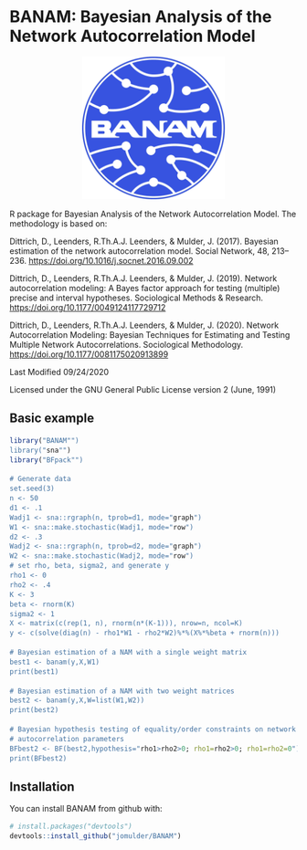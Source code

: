 # BANAM: Bayesian Analysis of the Network Autocorrelation Model
 
<p align="center">
  <img src="man/figures/logo_BANAM.png" width = 250 />

</p>

R package for Bayesian Analysis of the Network Autocorrelation Model. The methodology
is based on:

Dittrich, D., Leenders, R.Th.A.J. Leenders, & Mulder, J. (2017). Bayesian estimation of the network autocorrelation model. Social Network, 48, 213–236. https://doi.org/10.1016/j.socnet.2016.09.002

Dittrich, D., Leenders, R.Th.A.J. Leenders, & Mulder, J. (2019). Network autocorrelation modeling: A Bayes factor approach for testing (multiple) precise and interval hypotheses. Sociological Methods & Research. https://doi.org/10.1177/0049124117729712

Dittrich, D., Leenders, R.Th.A.J. Leenders, & Mulder, J. (2020). Network Autocorrelation Modeling: Bayesian Techniques for Estimating and Testing Multiple Network Autocorrelations. Sociological Methodology. https://doi.org/10.1177/0081175020913899

Last Modified 09/24/2020

Licensed under the GNU General Public License version 2 (June, 1991)


Basic example
-------------

``` r
library("BANAM"")
library("sna"")
library("BFpack"")

# Generate data
set.seed(3)
n <- 50
d1 <- .1
Wadj1 <- sna::rgraph(n, tprob=d1, mode="graph")
W1 <- sna::make.stochastic(Wadj1, mode="row")
d2 <- .3
Wadj2 <- sna::rgraph(n, tprob=d2, mode="graph")
W2 <- sna::make.stochastic(Wadj2, mode="row")
# set rho, beta, sigma2, and generate y
rho1 <- 0
rho2 <- .4
K <- 3
beta <- rnorm(K)
sigma2 <- 1
X <- matrix(c(rep(1, n), rnorm(n*(K-1))), nrow=n, ncol=K)
y <- c(solve(diag(n) - rho1*W1 - rho2*W2)%*%(X%*%beta + rnorm(n)))

# Bayesian estimation of a NAM with a single weight matrix
best1 <- banam(y,X,W1)
print(best1)

# Bayesian estimation of a NAM with two weight matrices
best2 <- banam(y,X,W=list(W1,W2))
print(best2)

# Bayesian hypothesis testing of equality/order constraints on network
# autocorrelation parameters
BFbest2 <- BF(best2,hypothesis="rho1>rho2>0; rho1=rho2>0; rho1=rho2=0")
print(BFbest2)
```

Installation
------------

You can install BANAM from github with:

``` r
# install.packages("devtools")
devtools::install_github("jomulder/BANAM")
